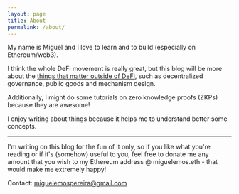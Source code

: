 ```yaml
---
layout: page
title: About
permalink: /about/
---
```


My name is Miguel and I love to learn and to build (especially on Ethereum/web3).

I think the whole DeFi movement is really great, but this blog will be more about the
[things that matter outside of DeFi](https://www.youtube.com/watch?v=oLsb7clrXMQ),
such as decentralized governance, public goods and mechanism design.

Additionally, I might do some tutorials on zero knowledge proofs (ZKPs) because they are
awesome!

I enjoy writing about things because it helps me to understand better some concepts.

---

I'm writing on this blog for the fun of it only, so if you like what you're reading
or if it's (somehow) useful to you, feel free to donate me any amount that you wish
to my Ethereum address @ miguelemos.eth - that would make me extremely happy!

Contact: [miguelemospereira@gmail.com](miguelemospereira@gmail.com)
